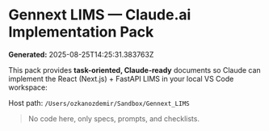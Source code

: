 # Gennext LIMS — Claude.ai Implementation Pack
**Generated:** 2025-08-25T14:25:31.383763Z

This pack provides **task-oriented, Claude-ready** documents so Claude can implement
the React (Next.js) + FastAPI LIMS in your local VS Code workspace:

Host path: `/Users/ozkanozdemir/Sandbox/Gennext_LIMS`

> No code here, only specs, prompts, and checklists.
